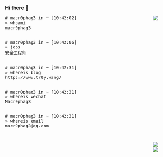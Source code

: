 ### Hi there 👋

<img align="right" src="https://github-readme-stats.vercel.app/api?username=Macr0phag3&show_icons=true&icon_color=CE1D2D&text_color=718096&bg_color=ffffff&hide_title=true">



<pre>
# macr0phag3 in ~ [10:42:02]
» whoami
macr0phag3
<br>
# macr0phag3 in ~ [10:42:06]
» jobs
安全工程师
<br>
# macr0phag3 in ~ [10:42:31]
» whereis blog
https://www.tr0y.wang/
<br>
# macr0phag3 in ~ [10:42:31]
» whereis wechat
Macr0phag3
<br>
# macr0phag3 in ~ [10:42:31]
» whereis email
macr0phag3@qq.com
<br>
</pre>

<div align="right">
<img src="https://img.shields.io/badge/Language-Python-brightgreen?style=flat&logo=c%2b%2b" />
<br>
<img src="https://img.shields.io/badge/Platform-Linux-brightgreen?style=flat&logo=red%20hat" />
</div>


